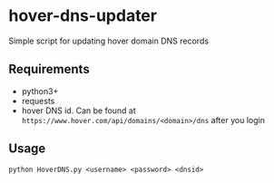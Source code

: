 # hover-dns-updater
Simple script for updating hover domain DNS records

## Requirements
* python3+
* requests
* hover DNS id. Can be found at `https://www.hover.com/api/domains/<domain>/dns` after you login

## Usage
`python HoverDNS.py <username> <password> <dnsid>`
